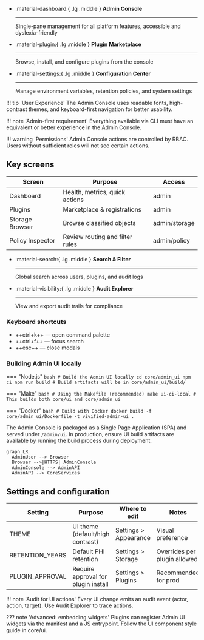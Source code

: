 <div class='grid cards' markdown>

-   :material-dashboard:{ .lg .middle } **Admin Console**

    ---

    Single-pane management for all platform features, accessible and dyslexia-friendly

-   :material-plugin:{ .lg .middle } **Plugin Marketplace**

    ---

    Browse, install, and configure plugins from the console

-   :material-settings:{ .lg .middle } **Configuration Center**

    ---

    Manage environment variables, retention policies, and system settings

</div>

!!! tip 'User Experience'
    The Admin Console uses readable fonts, high-contrast themes, and keyboard-first navigation for better usability.

!!! note 'Admin-first requirement'
    Everything available via CLI must have an equivalent or better experience in the Admin Console.

!!! warning 'Permissions'
    Admin Console actions are controlled by RBAC. Users without sufficient roles will not see certain actions.

## Key screens

| Screen | Purpose | Access |
|--------|---------|--------|
| Dashboard | Health, metrics, quick actions | admin |
| Plugins | Marketplace & registrations | admin |
| Storage Browser | Browse classified objects | admin/storage |
| Policy Inspector | Review routing and filter rules | admin/policy |

<div class='grid cards' markdown>

-   :material-search:{ .lg .middle } **Search & Filter**

    ---

    Global search across users, plugins, and audit logs

-   :material-visibility:{ .lg .middle } **Audit Explorer**

    ---

    View and export audit trails for compliance

</div>

### Keyboard shortcuts

- ++ctrl+k++ — open command palette
- ++ctrl+f++ — focus search
- ++esc++ — close modals

### Building Admin UI locally

=== "Node.js"
    ```bash
    # Build the Admin UI locally
    cd core/admin_ui
    npm ci
    npm run build
    # Build artifacts will be in core/admin_ui/build/
    ```

=== "Make"
    ```bash
    # Using the Makefile (recommended)
    make ui-ci-local
    # This builds both core/ui and core/admin_ui
    ```

=== "Docker"
    ```bash
    # Build with Docker
    docker build -f core/admin_ui/Dockerfile -t vivified-admin-ui .
    ```

The Admin Console is packaged as a Single Page Application (SPA) and served under `/admin/ui`. In production, ensure UI build artifacts are available by running the build process during deployment.

```mermaid
graph LR
  AdminUser --> Browser
  Browser -->|HTTPS| AdminConsole
  AdminConsole --> AdminAPI
  AdminAPI --> CoreServices
```

## Settings and configuration

| Setting | Purpose | Where to edit | Notes |
|---------|---------|---------------|-------|
| THEME | UI theme (default/high contrast) | Settings > Appearance | Visual preference |
| RETENTION_YEARS | Default PHI retention | Settings > Storage | Overrides per plugin allowed |
| PLUGIN_APPROVAL | Require approval for plugin install | Settings > Plugins | Recommended for prod |

!!! note 'Audit for UI actions'
    Every UI change emits an audit event (actor, action, target). Use Audit Explorer to trace actions.

??? note 'Advanced: embedding widgets'
    Plugins can register Admin UI widgets via the manifest and a JS entrypoint. Follow the UI component style guide in core/ui.
